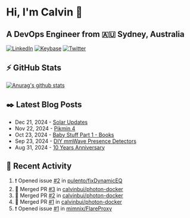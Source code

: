 # Hi, I'm Calvin 🍭
## A DevOps Engineer from 🇦🇺 Sydney, Australia</h3>

[![LinkedIn](https://img.shields.io/badge/-c–bui-0077B5?style=flat-square&labelColor=0077B5&logo=LinkedIn&logoColor=white)](https://www.linkedin.com/in/c-bui/)
[![Keybase](https://img.shields.io/badge/-calvinbui-ff6f21?style=flat-square&labelColor=ff6f21&logo=Keybase&logoColor=white)](https://keybase.io/calvinbui)
[![Twitter](https://img.shields.io/badge/-ASAPCalvin-1DA1F2?style=flat-square&labelColor=1DA1F2&logo=Twitter&logoColor=white)](https://twitter.com/ASAPCalvin)

<!-- https://github.com/rishavanand/github-profilinator -->
## ⚡ GitHub Stats
[![Anurag's github stats](https://github-readme-stats.vercel.app/api?username=calvinbui&count_private=true&hide_title=true)](https://github.com/anuraghazra/github-readme-stats)

<!-- https://github.com/gautamkrishnar/blog-post-workflow -->
## ✒️ Latest Blog Posts

<!-- BLOG-POST-LIST:START -->
- Dec 21, 2024 - [Solar Updates](https://calvin.me/solar-updates)
- Nov 22, 2024 - [Pikmin 4](https://calvin.me/pikmin-4)
- Oct 23, 2024 - [Baby Stuff Part 1 - Books](https://calvin.me/baby-books)
- Sep 23, 2024 - [DIY mmWave Presence Detectors](https://calvin.me/diy-mmwave-presence-detectors)
- Aug 31, 2024 - [10 Years Anniversary](https://calvin.me/10-years-anniversary)

<!-- BLOG-POST-LIST:END -->

## 🏃‍ Recent Activity

<!--START_SECTION:activity-->
1. ❗ Opened issue [#2](https://github.com/pulento/fixDynamicEQ/issues/2) in [pulento/fixDynamicEQ](https://github.com/pulento/fixDynamicEQ)
2. 🎉 Merged PR [#3](https://github.com/calvinbui/photon-docker/pull/3) in [calvinbui/photon-docker](https://github.com/calvinbui/photon-docker)
3. 🎉 Merged PR [#2](https://github.com/calvinbui/photon-docker/pull/2) in [calvinbui/photon-docker](https://github.com/calvinbui/photon-docker)
4. 🎉 Merged PR [#1](https://github.com/calvinbui/photon-docker/pull/1) in [calvinbui/photon-docker](https://github.com/calvinbui/photon-docker)
5. ❗ Opened issue [#1](https://github.com/mimnix/FlareProxy/issues/1) in [mimnix/FlareProxy](https://github.com/mimnix/FlareProxy)
<!--END_SECTION:activity-->
